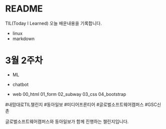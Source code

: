 # README

TIL(Today I Learned)
오늘 배운내용을 기록합니다.    

- linux
- markdown

# 3월 2주차
- ML

- chatbot

- web
00_html
01_form
02_subway
03_css
04_bootstrap

#내맘대로TIL챌린지 #동아일보 #미디어프론티어 #글로벌소프트웨어캠퍼스 #GSC신촌

글로벌소프트웨어캠퍼스와 동아일보가 함께 진행하는 챌린지입니다.